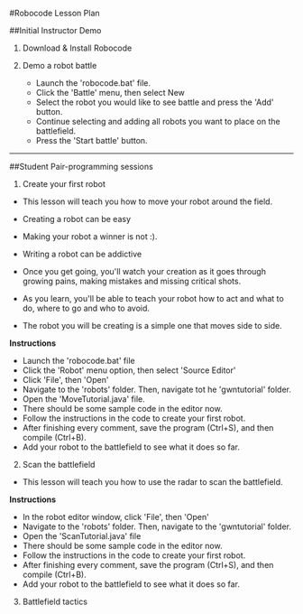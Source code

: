 #Robocode Lesson Plan

##Initial Instructor Demo
1. Download & Install Robocode

2. Demo a robot battle
	* Launch the 'robocode.bat' file.
	* Click the 'Battle' menu, then select New
	* Select the robot you would like to see battle and press the 'Add' button.
	* Continue selecting and adding all robots you want to place on the battlefield.
	* Press the 'Start battle' button.

---
##Student Pair-programming sessions

1. Create your first robot
* This lesson will teach you how to move your robot around the field.

* Creating a robot can be easy
* Making your robot a winner is not :).
* Writing a robot can be addictive
* Once you get going, you'll watch your creation as it goes through growing pains, making mistakes and missing critical shots.
* As you learn, you'll be able to teach your robot how to act and what to do, where to go and who to avoid.
* The robot you will be creating is a simple one that moves side to side. 

**Instructions**
* Launch the 'robocode.bat' file
* Click the 'Robot' menu option, then select 'Source Editor'
* Click 'File', then 'Open'
* Navigate to the 'robots' folder. Then, navigate tot he 'gwntutorial' folder.
* Open the 'MoveTutorial.java' file.
* There should be some sample code in the editor now.
* Follow the instructions in the code to create your first robot.
* After finishing every comment, save the program (Ctrl+S), and then compile (Ctrl+B).
* Add your robot to the battlefield to see what it does so far.


2. Scan the battlefield
* This lesson will teach you how to use the radar to scan the battlefield.

**Instructions**
* In the robot editor window, click 'File', then 'Open'
* Navigate to the 'robots' folder. Then, navigate to the 'gwntutorial' folder.
* Open the 'ScanTutorial.java' file
* There should be some sample code in the editor now.
* Follow the instructions in the code to create your first robot.
* After finishing every comment, save the program (Ctrl+S), and then compile (Ctrl+B).
* Add your robot to the battlefield to see what it does so far.

3. Battlefield tactics
